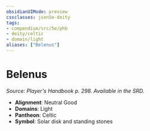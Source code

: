 ```yaml
---
obsidianUIMode: preview
cssclasses: json5e-deity
tags:
- compendium/src/5e/phb
- deity/celtic
- domain/light
aliases: ["Belenus"]
---
```

# Belenus
*Source: Player's Handbook p. 298. Available in the SRD.* 

- **Alignment**: Neutral Good
- **Domains**: Light
- **Pantheon**: Celtic
- **Symbol**: Solar disk and standing stones